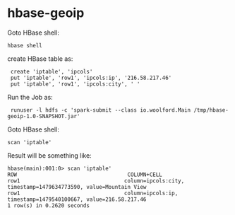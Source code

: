 # hbase-geoip
Goto HBase shell:

	hbase shell
	
create HBase table as:

	 create 'iptable', 'ipcols'
	 put 'iptable', 'row1', 'ipcols:ip', '216.58.217.46'
	 put 'iptable', 'row1', 'ipcols:city', ' '

Run the Job as:

	 runuser -l hdfs -c 'spark-submit --class io.woolford.Main /tmp/hbase-geoip-1.0-SNAPSHOT.jar'
	 
Goto HBase shell:

	scan 'iptable'
	
Result will be something like:

	hbase(main):001:0> scan 'iptable'
	ROW                                   COLUMN+CELL
 	row1                                 column=ipcols:city, timestamp=1479634773590, value=Mountain View
 	row1                                 column=ipcols:ip, timestamp=1479540100667, value=216.58.217.46
	1 row(s) in 0.2620 seconds

